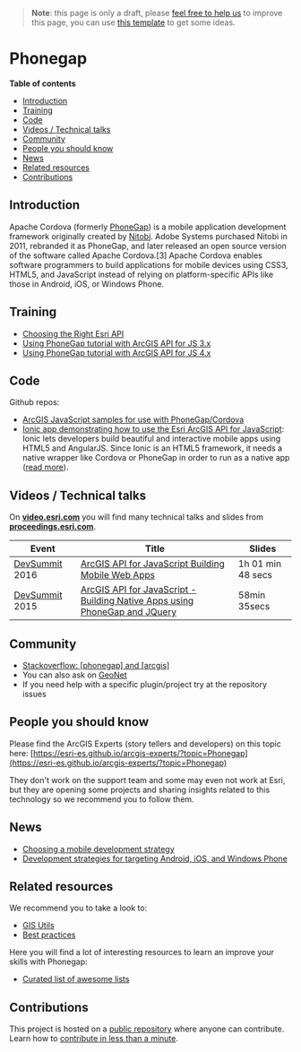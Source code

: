 > **Note**: this page is only a draft, please [feel free to help us](#contributions) to improve this page, you can use [this template](https://github.com/esri-es/awesome-arcgis/blob/master/RESOURCE_PAGE_TEMPLATE.md) to get some ideas.

# Phonegap
<!-- START doctoc generated TOC please keep comment here to allow auto update -->
<!-- DON'T EDIT THIS SECTION, INSTEAD RE-RUN doctoc TO UPDATE -->
**Table of contents**

- [Introduction](#introduction)
- [Training](#training)
- [Code](#code)
- [Videos / Technical talks](#videos--technical-talks)
- [Community](#community)
- [People you should know](#people-you-should-know)
- [News](#news)
- [Related resources](#related-resources)
- [Contributions](#contributions)

<!-- END doctoc generated TOC please keep comment here to allow auto update -->

## Introduction

Apache Cordova (formerly [PhoneGap](http://phonegap.com/)) is a mobile application development framework originally created by [Nitobi](https://www.crunchbase.com/organization/nitobi-software#/entity). Adobe Systems purchased Nitobi in 2011, rebranded it as PhoneGap, and later released an open source version of the software called Apache Cordova.[3] Apache Cordova enables software programmers to build applications for mobile devices using CSS3, HTML5, and JavaScript instead of relying on platform-specific APIs like those in Android, iOS, or Windows Phone.

## Training
* [Choosing the Right Esri API](https://developers.arcgis.com/documentation/guides/choosing-the-right-platform/)
* [Using PhoneGap tutorial with ArcGIS API for JS 3.x](https://developers.arcgis.com/javascript/3/jshelp/inside_phonegap.html)
* [Using PhoneGap tutorial with ArcGIS API for JS 4.x](https://developers.arcgis.com/javascript/latest/guide/using-phonegap/)


## Code

Github repos:
  * [ArcGIS JavaScript samples for use with PhoneGap/Cordova](https://github.com/Esri/quickstart-map-phonegap)
  * [Ionic app demonstrating how to use the Esri ArcGIS API for JavaScript](https://github.com/jwasilgeo/ionic-esri-map): Ionic lets developers build beautiful and interactive mobile apps using HTML5 and AngularJS. Since Ionic is an HTML5 framework, it needs a native wrapper like Cordova or PhoneGap in order to run as a native app ([read more](http://ionicframework.com/docs/overview/)).


## Videos / Technical talks
On [**video.esri.com**](http://video.esri.com/search/phonegap) you will find many technical talks and slides from [**proceedings.esri.com**](https://www.google.es/webhp?sourceid=chrome-instant&ion=1&espv=2&ie=UTF-8#q=site%3Aproceedings.esri.com%20leaflet).

|Event|Title|Slides|
|---|---|---|
|[DevSummit](http://www.esri.com/events/devsummit) 2016|[ArcGIS API for JavaScript Building Mobile Web Apps](http://www.esri.com/videos/watch?playlistid=series_259&channelid=LegacyVideo&isLegacy=true&title=2016-esri-developer-summit:-javascript-tech-sessions)| 1h 01 min 48 secs
|[DevSummit](http://www.esri.com/events/devsummit) 2015|[ArcGIS API for JavaScript - Building Native Apps using PhoneGap and JQuery](http://www.esri.com/videos/watch?videoid=4293&channelid=LegacyVideo&isLegacy=true&title=arcgis-api-for-javascript---building-native-apps-using-phonegap-and-jquery)| 58min 35secs

## Community
* [Stackoverflow: [phonegap] and [arcgis]](https://stackoverflow.com/search?q=%5Bphonegap%5D+and+%5Barcgis%5D)
* You can also ask on [GeoNet](https://geonet.esri.com)
* If you need help with a specific plugin/project try at the repository issues

## People you should know
Please find the ArcGIS Experts (story tellers and developers) on this topic here: [https://esri-es.github.io/arcgis-experts/?topic=Phonegap](https://esri-es.github.io/arcgis-experts/?topic=Phonegap)

They don't work on the support team and some may even not work at Esri,
but they are opening some projects and sharing insights related to this
technology so we recommend you to follow them.

## News
* [Choosing a mobile development strategy](https://blogs.esri.com/esri/arcgis/2013/03/19/choosing-a-mobile-development-strategy-2/)
* [Development strategies for targeting Android, iOS, and Windows Phone](https://blogs.esri.com/esri/arcgis/2014/01/23/development-strategies-for-targeting-android-ios-and-windows-phone/)

## Related resources
We recommend you to take a look to:
* [GIS Utils](../../../gis/utils/README.md)
* [Best practices](../../best-practices/README.md)

Here you will find a lot of interesting resources to learn an improve your skills
with Phonegap:
* [Curated list of awesome lists](https://github.com/sindresorhus/awesome)

## Contributions

This project is hosted on a [public repository](https://github.com/hhkaos/awesome-arcgis) where anyone can contribute. Learn how to [contribute in less than a minute](https://github.com/hhkaos/awesome-arcgis/blob/master/CONTRIBUTING.md#contributions).